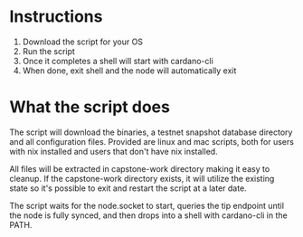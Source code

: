 # Instructions

1. Download the script for your OS
2. Run the script
3. Once it completes a shell will start with cardano-cli
4. When done, exit shell and the node will automatically exit

# What the script does

The script will download the binaries, a testnet snapshot database
directory and all configuration files. Provided are linux and mac scripts,
both for users with nix installed and users that don't have nix installed.

All files will be extracted in capstone-work directory making it easy to cleanup.
If the capstone-work directory exists, it will utilize the existing state so
it's possible to exit and restart the script at a later date.

The script waits for the node.socket to start, queries the tip endpoint until
the node is fully synced, and then drops into a shell with cardano-cli in the PATH.
